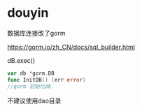 # douyin

数据库连接改了gorm

https://gorm.io/zh_CN/docs/sql_builder.html

dB.exec()
```go
var db *gorm.DB
func InitDB() (err error)
//gorm 初始化db
```

不建议使用dao目录
